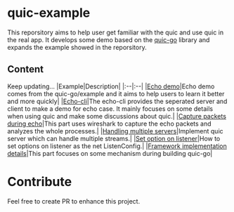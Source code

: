 # quic-example
This reporsitory aims to help user get familiar with the quic and use quic in the real app. It develops some demo based on the 
[quic-go](https://github.com/lucas-clemente/quic-go) library and expands the example showed in the reporsitory.

## Content
Keep updating...
|Example|Description|
|:--|:--|
|[Echo demo](1.echo/README.md)|Echo demo comes from the quic-go/example and it aims to help users to learn it better and more quickly|
|[Echo-cli](2.echo-cli/README.md)|The echo-cli provides the seperated server and client to make a demo for echo case. It mainly focuses on some details when using quic and make some discussions about quic.|
|[Capture packets during echo](3.packets-during-echo/README.md)|This part uses wireshark to capture the echo packets and analyzes the whole processes.|
|[Handling multiple servers](4.multiple-streams/README.md)|Implement quic server which can handle multiple streams.|
|[Set option on listener](5.setopt-on-listener/README.md)|How to set options on listener as the net ListenConfig.|
|[Framework implementation details](etc.md)|This part focuses on some mechanism during building quic-go|

# Contribute
Feel free to create PR to enhance this project.
